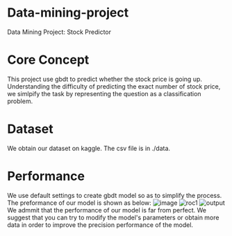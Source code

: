 # Data-mining-project
Data Mining Project: Stock Predictor
# Core Concept
This project use gbdt to predict whether the stock price is going up. Understanding the difficulty of predicting the exact number of stock price, we simlpify the task by representing the question as a classification problem.
# Dataset
We obtain our dataset on kaggle. The csv file is in ./data.
# Performance
We use default settings to create gbdt model so as to simplify the process. The preformance of our model is shown as below:
![image](https://user-images.githubusercontent.com/60739989/162440973-a3ad88ea-dca8-4f8f-9c39-77d13ee5525b.png)
![roc1](https://user-images.githubusercontent.com/60739989/162441077-a50595d8-bcaa-4025-8602-ab5b03b0aaad.png)
![output](https://user-images.githubusercontent.com/60739989/162441087-c3ab8bbd-f404-4e56-a5f7-99c7548e7a94.png)
We admmit that the performance of our model is far from perfect. We suggest that you can try to modify the model's parameters or obtain more data in order to improve the precision performance of the model.

